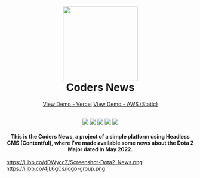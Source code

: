 <h1 align="center">
    <img src="https://i.ibb.co/4jL6gCs/logo-group.png" width="200">
    <br>
    Coders News
</h1>

<p align="center">
    <a href="https://coders-news-livid.vercel.app/">View Demo - Vercel</a>
    <a href="https://df57ahqfotpoh.cloudfront.net/">View Demo - AWS (Static)</a>
</p>

<p align="center">
    <br>
    <img src="https://img.shields.io/github/languages/top/gvtorress/coders-news">
    <img src="https://img.shields.io/github/issues/gvtorress/coders-news">
    <img src="https://img.shields.io/github/forks/gvtorress/coders-news">
    <img src="https://img.shields.io/github/starts/gvtorress/coders-news">
    <img src="https://img.shields.io/github/license/gvtorress/coders-news">
</p>

<h4 align="center">
    This is the Coders News, a project of a simple platform using Headless CMS (Contentful), where I've made available some news about the Dota 2 Major dated in May 2022.
</h4>



https://i.ibb.co/dDWyccZ/Screenshot-Dota2-News.png
https://i.ibb.co/4jL6gCs/logo-group.png